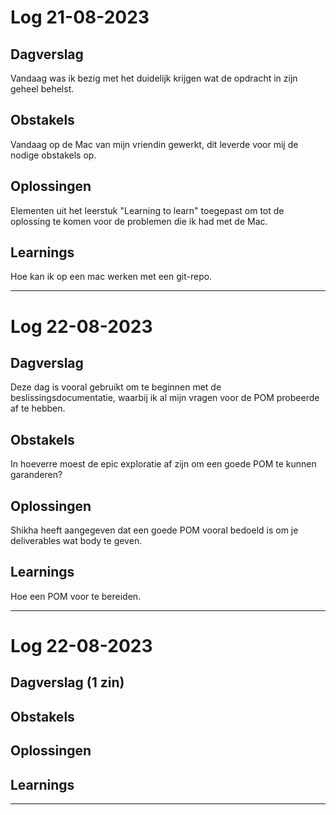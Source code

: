 # Log 21-08-2023


## Dagverslag 
Vandaag was ik bezig met het duidelijk krijgen wat de opdracht in zijn geheel behelst. 

## Obstakels
Vandaag op de Mac van mijn vriendin gewerkt, dit leverde voor mij de nodige obstakels op. 

## Oplossingen
Elementen uit het leerstuk "Learning to learn" toegepast om tot de oplossing te komen voor de problemen die ik had met de Mac. 

## Learnings 
Hoe kan ik op een mac werken met een git-repo.


---
# Log 22-08-2023


## Dagverslag
Deze dag is vooral gebruikt om te beginnen met de beslissingsdocumentatie, waarbij ik al mijn vragen voor de POM probeerde af te hebben.

## Obstakels
In hoeverre moest de epic exploratie af zijn om een goede POM te kunnen garanderen?

## Oplossingen
Shikha heeft aangegeven dat een goede POM vooral bedoeld is om je deliverables wat body te geven.

## Learnings
Hoe een POM voor te bereiden. 

---
# Log 22-08-2023


## Dagverslag (1 zin)


## Obstakels


## Oplossingen


## Learnings


---
